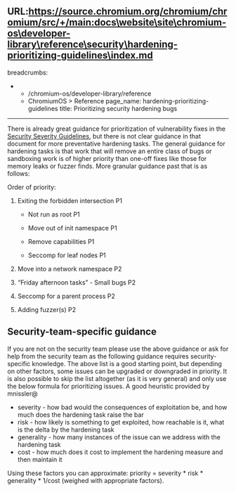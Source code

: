 URL:https://source.chromium.org/chromium/chromium/src/+/main:docs\website\site\chromium-os\developer-library\reference\security\hardening-prioritizing-guidelines\index.md
---
breadcrumbs:
- - /chromium-os/developer-library/reference
  - ChromiumOS > Reference
page_name: hardening-prioritizing-guidelines
title: Prioritizing security hardening bugs
---

There is already great guidance for prioritization of vulnerability fixes in
the [Security Severity Guidelines], but there is not clear guidance in that
document for more preventative hardening tasks. The general guidance for
hardening tasks is that work that will remove an entire class of bugs or
sandboxing work is of higher priority than one-off fixes like those for memory
leaks or fuzzer finds. More granular guidance past that is as follows:

Order of priority:

1.  Exiting the forbidden intersection P1

    *   Not run as root P1

    *   Move out of init namespace P1

    *   Remove capabilities P1

    *   Seccomp for leaf nodes P1

2.  Move into a network namespace P2

3.  “Friday afternoon tasks” - Small bugs P2

4.  Seccomp for a parent process P2

5.  Adding fuzzer(s) P2


## Security-team-specific guidance

If you are not on the security team please use the above guidance or ask for
help from the security team as the following guidance requires security-specific
knowledge. The above list is a good starting point, but depending on other
factors, some issues can be upgraded or downgraded in priority. It is also
possible to skip the list altogether (as it is very general) and only use the
below formula for prioritizing issues. A good heuristic provided by mnissler@

*   severity - how bad would the consequences of exploitation be, and how much
does the hardening task raise the bar
*   risk - how likely is something to get exploited, how reachable is it, what
is the delta by the hardening task
*   generality - how many instances of the issue can we address with the
hardening task
*   cost - how much does it cost to implement the hardening measure and then
maintain it

Using these factors you can approximate: priority = severity \* risk \*
generality \* 1/cost (weighed with appropriate factors).

[Security Severity Guidelines]: /chromium-os/developer-library/guides/bugs/security-severity-guidelines/
